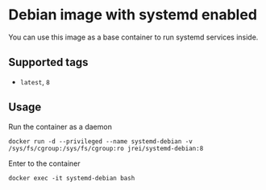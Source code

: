 # Debian image with systemd enabled

You can use this image as a base container to run systemd services inside.

## Supported tags
 - `latest`, `8`

## Usage

Run the container as a daemon

`docker run -d --privileged --name systemd-debian -v /sys/fs/cgroup:/sys/fs/cgroup:ro jrei/systemd-debian:8`

Enter to the container

`docker exec -it systemd-debian bash`
